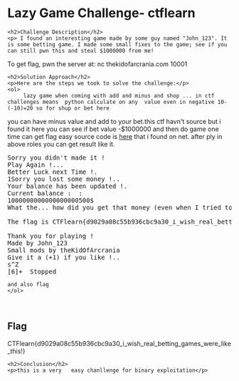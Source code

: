 <title>Lazy Game Challenge- ctflearn</title>

<!DOCTYPE html>
<html>

<body>
    <h1>Lazy Game Challenge- ctflearn</h1>

    <h2>Challenge Description</h2>
    <p> I found an interesting game made by some guy named "John_123". It is some betting game. I made some small fixes to the game; see if you can still pwn this and steal $1000000 from me!

To get flag, pwn the server at: nc thekidofarcrania.com 10001
 
</p>
 
    <h2>Solution Approach</h2>
    <p>Here are the steps we took to solve the challenge:</p>
    <ol>
         lazy game when coming with add and minus and shop ... in ctf challenges means  python calculate on any  value even in negative 10-(-10)=20 so for shup or bet here 
you can have minus value and add to your bet.this ctf havn't source but i found it here you can see if bet  value -$1000000 and then
do game one time can get flag easy source code is <a href="https://cybersecctf.github.io/blog/2024/practice/ctflearn/LazyGameChallenge/game.md">here</a> that i found on net. after ply in above roles you can get result like it.
<pre>
Sorry you didn't made it !
Play Again !...
Better Luck next Time !.
1Sorry you lost some money !..
Your balance has been updated !.
Current balance :  : 
1000000000000000000500$
What the... how did you get that money (even when I tried to stop you)!? I guess you beat me!

The flag is CTFlearn{d9029a08c55b936cbc9a30_i_wish_real_betting_games_were_like_this!}

Thank you for playing ! 
Made by John_123
Small mods by theKidOfArcrania
Give it a (+1) if you like !..
s^Z
[6]+  Stopped           
</pre>
    and also flag
    </ol>
<br>
    <h2>Flag</h2>
    <p class="flag">CTFlearn{d9029a08c55b936cbc9a30_i_wish_real_betting_games_were_like_this!}
</p>

    <h2>Conclusion</h2>
    <p>this is a very   easy chanllenge for binary exploitation</p>
</body>
</html>



